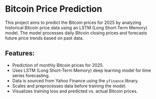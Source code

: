 # Bitcoin Price Prediction

This project aims to predict the Bitcoin prices for 2025 by analyzing historical Bitcoin price data using an LSTM (Long Short-Term Memory) model. The model processes daily Bitcoin closing prices and forecasts future price trends based on past data.

## Features:
- Prediction of monthly Bitcoin prices for 2025.
- Uses LSTM (Long Short-Term Memory) deep learning model for time series forecasting.
- Data is sourced from Yahoo Finance using the `yfinance` library.
- Scales and preprocesses data before training the model.
- Visualizes training loss and predicted vs. actual Bitcoin prices.
